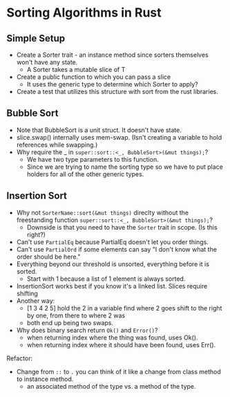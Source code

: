 # Sorting Algorithms in Rust


## Simple Setup
* Create a Sorter trait - an instance method since sorters themselves won't have any state.
    * A Sorter takes a mutable slice of T
* Create a public function to which you can pass a slice
    * It uses the generic type to determine which Sorter to apply?
* Create a test that utilizes this structure with sort from the rust libraries.

## Bubble Sort
* Note that BubbleSort is a unit struct.  It doesn't have state.
* slice.swap() internally uses mem-swap.  (Isn't creating a variable to hold references while swapping.)
* Why require the _ in `super::sort::<_, BubbleSort>(&mut things);`?
    * We have two type parameters to this function.
    * Since we are trying to name the sorting type so we have to put place holders for all of the other generic types.

## Insertion Sort
* Why not `SorterName::sort(&mut things)` direclty without the freestanding function `super::sort::<_, BubbleSort>(&mut things);`?
    * Downside is that you need to have the `Sorter` trait in scope. (Is this right?)
* Can't use `PartialEq` because PartialEq doesn't let you order things.
* Can't use `PartialOrd` if some elements can say "I don't know what the order should be here."
* Everything beyond our threshold is unsorted, everything before it is sorted.
    * Start with 1 because a list of 1 element is always sorted.
* InsertionSort works best if you know it's a linked list.  Slices require shifting
* Another way:
    * [1 3 4 2 5]
      hold the 2 in a variable
      find where 2 goes
      shift to the right by one, from there to where 2 was
    * both end up being two swaps.
* Why does binary search return `Ok()` and `Error()`?
    * when returning index where the thing was found, uses Ok().
    * when returning index where it should have been found, uses Err().

Refactor:
* Change from `::` to `.` you can think of it like a change from class method to instance method.
    * an associated method of the type vs. a method of the type.